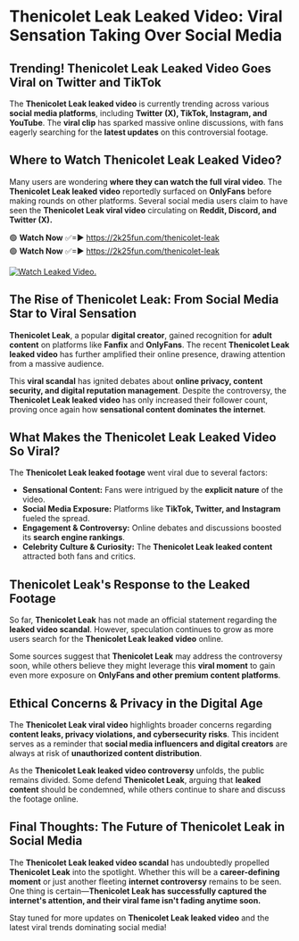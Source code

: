 # Thenicolet Leak Leaked Video: Viral Sensation Taking Over Social Media

## **Trending! Thenicolet Leak Leaked Video Goes Viral on Twitter and TikTok**
The **Thenicolet Leak leaked video** is currently trending across various **social media platforms**, including **Twitter (X), TikTok, Instagram, and YouTube**. The **viral clip** has sparked massive online discussions, with fans eagerly searching for the **latest updates** on this controversial footage.

## **Where to Watch Thenicolet Leak Leaked Video?**
Many users are wondering **where they can watch the full viral video**. The **Thenicolet Leak leaked video** reportedly surfaced on **OnlyFans** before making rounds on other platforms. Several social media users claim to have seen the **Thenicolet Leak viral video** circulating on **Reddit, Discord, and Twitter (X).**

🟢 **Watch Now** ✅=► https://2k25fun.com/thenicolet-leak  
🟢 **Watch Now** ✅=► https://2k25fun.com/thenicolet-leak  

[![Watch Leaked Video.](https://miro.medium.com/v2/resize:fit:828/format:webp/1*cilzJN44JGOrTw9NJCrNHA.gif "Watch Leaked Video")](https://2k25fun.com/thenicolet-leak)

## **The Rise of Thenicolet Leak: From Social Media Star to Viral Sensation**
**Thenicolet Leak**, a popular **digital creator**, gained recognition for **adult content** on platforms like **Fanfix** and **OnlyFans**. The recent **Thenicolet Leak leaked video** has further amplified their online presence, drawing attention from a massive audience.

This **viral scandal** has ignited debates about **online privacy, content security, and digital reputation management**. Despite the controversy, the **Thenicolet Leak leaked video** has only increased their follower count, proving once again how **sensational content dominates the internet**.

## **What Makes the Thenicolet Leak Leaked Video So Viral?**
The **Thenicolet Leak leaked footage** went viral due to several factors:
- **Sensational Content:** Fans were intrigued by the **explicit nature** of the video.
- **Social Media Exposure:** Platforms like **TikTok, Twitter, and Instagram** fueled the spread.
- **Engagement & Controversy:** Online debates and discussions boosted its **search engine rankings**.
- **Celebrity Culture & Curiosity:** The **Thenicolet Leak leaked content** attracted both fans and critics.

## **Thenicolet Leak's Response to the Leaked Footage**
So far, **Thenicolet Leak** has not made an official statement regarding the **leaked video scandal**. However, speculation continues to grow as more users search for the **Thenicolet Leak leaked video** online.

Some sources suggest that **Thenicolet Leak** may address the controversy soon, while others believe they might leverage this **viral moment** to gain even more exposure on **OnlyFans and other premium content platforms**.

## **Ethical Concerns & Privacy in the Digital Age**
The **Thenicolet Leak viral video** highlights broader concerns regarding **content leaks, privacy violations, and cybersecurity risks**. This incident serves as a reminder that **social media influencers and digital creators** are always at risk of **unauthorized content distribution**.

As the **Thenicolet Leak leaked video controversy** unfolds, the public remains divided. Some defend **Thenicolet Leak**, arguing that **leaked content** should be condemned, while others continue to share and discuss the footage online.

## **Final Thoughts: The Future of Thenicolet Leak in Social Media**
The **Thenicolet Leak leaked video scandal** has undoubtedly propelled **Thenicolet Leak** into the spotlight. Whether this will be a **career-defining moment** or just another fleeting **internet controversy** remains to be seen. One thing is certain—**Thenicolet Leak has successfully captured the internet's attention, and their viral fame isn't fading anytime soon.**

Stay tuned for more updates on **Thenicolet Leak leaked video** and the latest viral trends dominating social media!